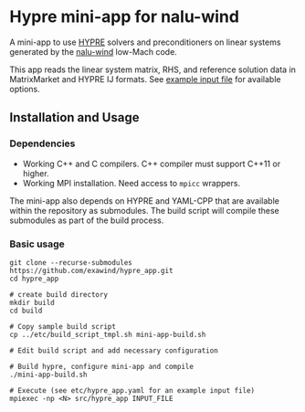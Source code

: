 
# Hypre mini-app for nalu-wind

A mini-app to use [HYPRE](https://github.com/LLNL/hypre) solvers and
preconditioners on linear systems generated by the
[nalu-wind](https://github.com/exawind/nalu-wind) low-Mach code. 

This app reads the linear system matrix, RHS, and reference solution data in
MatrixMarket and HYPRE IJ formats. See [example input file](https://github.com/exawind/hypre-mini-app/blob/master/etc/hypre_app.yaml) for available options. 

## Installation and Usage

### Dependencies

- Working C++ and C compilers. C++ compiler must support C++11 or higher. 
- Working MPI installation. Need access to `mpicc` wrappers.

The mini-app also depends on HYPRE and YAML-CPP that are available within the
repository as submodules. The build script will compile these submodules as part
of the build process.

### Basic usage

```
git clone --recurse-submodules https://github.com/exawind/hypre_app.git
cd hypre_app

# create build directory
mkdir build
cd build

# Copy sample build script
cp ../etc/build_script_tmpl.sh mini-app-build.sh

# Edit build script and add necessary configuration

# Build hypre, configure mini-app and compile
./mini-app-build.sh

# Execute (see etc/hypre_app.yaml for an example input file)
mpiexec -np <N> src/hypre_app INPUT_FILE
```


